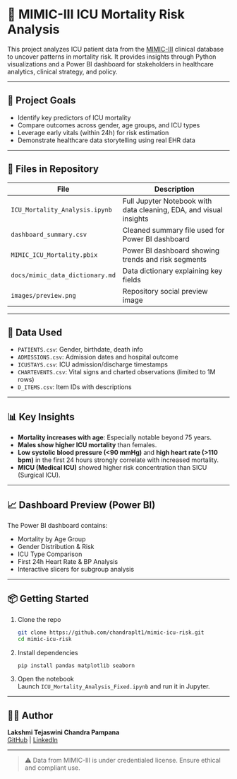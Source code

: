 
# 🏥 MIMIC-III ICU Mortality Risk Analysis

This project analyzes ICU patient data from the [MIMIC-III](https://physionet.org/content/mimiciii/1.4/) clinical database to uncover patterns in mortality risk. It provides insights through Python visualizations and a Power BI dashboard for stakeholders in healthcare analytics, clinical strategy, and policy.

---

## 📌 Project Goals

- Identify key predictors of ICU mortality
- Compare outcomes across gender, age groups, and ICU types
- Leverage early vitals (within 24h) for risk estimation
- Demonstrate healthcare data storytelling using real EHR data

---

## 📂 Files in Repository

| File | Description |
|------|-------------|
| `ICU_Mortality_Analysis.ipynb` | Full Jupyter Notebook with data cleaning, EDA, and visual insights |
| `dashboard_summary.csv` | Cleaned summary file used for Power BI dashboard |
| `MIMIC_ICU_Mortality.pbix` | Power BI dashboard showing trends and risk segments |
| `docs/mimic_data_dictionary.md` | Data dictionary explaining key fields |
| `images/preview.png` | Repository social preview image |

---

## 🧪 Data Used

- `PATIENTS.csv`: Gender, birthdate, death info
- `ADMISSIONS.csv`: Admission dates and hospital outcome
- `ICUSTAYS.csv`: ICU admission/discharge timestamps
- `CHARTEVENTS.csv`: Vital signs and charted observations (limited to 1M rows)
- `D_ITEMS.csv`: Item IDs with descriptions

---

## 📊 Key Insights

- **Mortality increases with age**: Especially notable beyond 75 years.
- **Males show higher ICU mortality** than females.
- **Low systolic blood pressure (<90 mmHg)** and **high heart rate (>110 bpm)** in the first 24 hours strongly correlate with increased mortality.
- **MICU (Medical ICU)** showed higher risk concentration than SICU (Surgical ICU).

---

## 📈 Dashboard Preview (Power BI)

The Power BI dashboard  contains:

- Mortality by Age Group
- Gender Distribution & Risk
- ICU Type Comparison
- First 24h Heart Rate & BP Analysis
- Interactive slicers for subgroup analysis

---

## 📦 Getting Started

1. Clone the repo  
   ```bash
   git clone https://github.com/chandraplt1/mimic-icu-risk.git
   cd mimic-icu-risk
   ```

2. Install dependencies  
   ```bash
   pip install pandas matplotlib seaborn
   ```

3. Open the notebook  
   Launch `ICU_Mortality_Analysis_Fixed.ipynb` and run it in Jupyter.

---


## 👩‍💻 Author

**Lakshmi Tejaswini Chandra Pampana**  
[GitHub](https://github.com/chandraplt1) | [LinkedIn](https://www.linkedin.com/in/chandraplt)

---

> ⚠️ Data from MIMIC-III is under credentialed license. Ensure ethical and compliant use.
